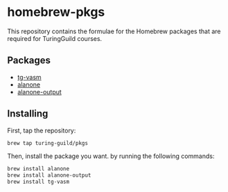 # homebrew-pkgs

This repository contains the formulae for the Homebrew packages that are required for TuringGuild courses.

## Packages

-   [tg-vasm](./Formula/tg-vasm.rb)
-   [alanone](./Formula/alanone.rb)
-   [alanone-output](./Formula/alanone-output.rb)

## Installing

First, tap the repository:

```sh
brew tap turing-guild/pkgs
```

Then, install the package you want. by running the following commands:

```sh
brew install alanone
brew install alanone-output
brew install tg-vasm
```
